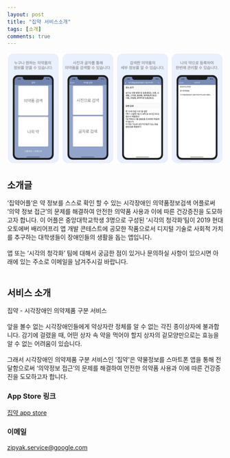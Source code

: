 ```yaml
---
layout: post
title: "집약 서비스소개"
tags: [소개]
comments: true
---
```



![소개](/assets/posts/images/zipyak-about.png)

## 소개글
‘집약어플’은 약 정보를 스스로 확인 할 수 있는 시각장애인 의약품정보검색 어플로써 ‘의약 정보 접근’의 문제를 해결하여 안전한 의약품 사용과 이에 따른 건강증진을 도모하고자 합니다. 이 어플은 중앙대학교학생 3명으로 구성된 ‘시각의 청각화’팀이 2019 현대오토에버 배리어프리 앱 개발 콘테스트에 공모한 작품으로서 디지털 기술로 사회적 가치를 추구하는 대학생들이 장애인들의 생활을 돕는 앱입니다.  
<br>
앱 또는 ‘시각의 청각화’ 팀에 대해서 궁금한 점이 있거나 문의하실 사항이 있으시면 아래에 있는 주소로 이메일을 남겨주시길 바랍니다.  
<br>

## 서비스 소개  
집약 - 시각장애인 의약제품 구분 서비스  
<br>
앞을 볼수 없는 시각장애인들에게 약상자란 정체를 알 수 없는 각진 종이상자에 불과합니다. 감기에 걸렸을 때, 어떤 상자 속 약을 먹어야 할지 상자의 겉모양만으로는 효능을 알 수 없는 어려움이 있습니다.  
<br>
그래서 시각장애인 의약제품 구분 서비스인 '집약'은  약물정보를 스마트폰 앱을 통해 전달함으로써 ‘의약정보 접근’의 문제를 해결하여 안전한 의약품 사용과 이에 따른 건강증진을 도모하고자 합니다.  

### App Store 링크
[집약 app store](https://apps.apple.com/kr/app/%EC%A7%91%EC%95%BD/id1492914514)

### 이메일  
[zipyak.service@google.com](mailto:zipyak.service@google.com)  
